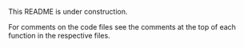 This README is under construction.

For comments on the code files see the comments at the top of each function
in the respective files.